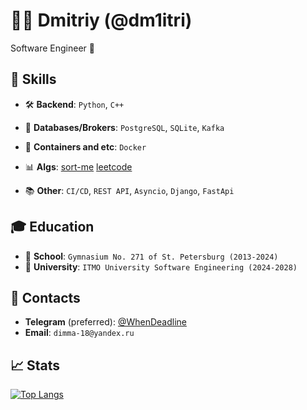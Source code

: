 # 👨‍💻 Dmitriy (@dm1itri)

Software Engineer 🚀

## 🦾 Skills

- 🛠 **Backend**: `Python`, `C++`

- 💾 **Databases/Brokers**: `PostgreSQL`, `SQLite`, `Kafka`

- 🚢 **Containers and etc**: `Docker`

- 📊 **Algs**: [sort-me](https://sort-me.org/profile/5082) [leetcode](https://leetcode.com/u/WhenDeadline)

- 📚 **Other**: `CI/CD`, `REST API`, `Asyncio`, `Django`, `FastApi`

## 🎓 Education

- 🏫 **School**: `Gymnasium No. 271 of St. Petersburg (2013-2024)`
- 🏨 **University**: `ITMO University Software Engineering (2024-2028)`

## 📨 Contacts

- **Telegram** (preferred): [@WhenDeadline](https://t.me/WhenDeadline)
- **Email**: `dimma-18@yandex.ru`

## 📈 Stats

[![Top Langs](https://github-readme-stats.vercel.app/api/top-langs/?username=dm1itri&layout=compact)](https://github.com/anuraghazra/github-readme-stats)
